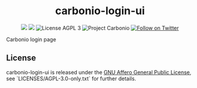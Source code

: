 <div align="center">
  <h1>carbonio-login-ui</h1>
</div>

<p align="center">
  <a href="https://github.com/zextras/carbonio-login-ui/graphs/contributors" alt="Contributors">
  <img src="https://img.shields.io/github/contributors/zextras/carbonio-login-ui" /></a>
  <a href="https://github.com/zextras/carbonio-login-ui/pulse" alt="Activity">
  <img src="https://img.shields.io/github/commit-activity/m/zextras/carbonio-login-ui" /></a>
  <img src="https://img.shields.io/badge/license-AGPL%203-green" alt="License AGPL 3">
  <img src="https://img.shields.io/badge/project-carbonio-informational" alt="Project Carbonio">
  <a href="https://twitter.com/intent/follow?screen_name=zextras">
  <img src="https://img.shields.io/twitter/follow/zextras?style=social&logo=twitter" alt="Follow on Twitter"></a>
</p>

<p>
  Carbonio login page
</p>

<h2>License</h2>

<p>
carbonio-login-ui is released under the <a href="https://www.gnu.org/licenses/agpl-3.0.en.html" alt="GNU Affero General Public License">GNU Affero General Public License</a>, see `LICENSES/AGPL-3.0-only.txt` for further details.
</p>
